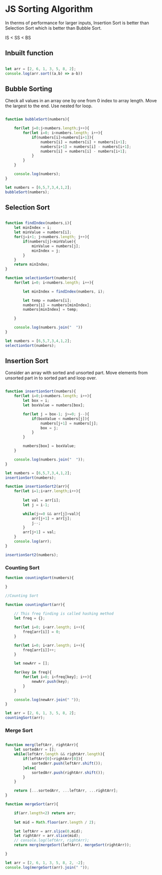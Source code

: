 # JS Sorting Algorithm

In therms of performance for larger inputs,
Insertion Sort is better than Selection Sort which is better than Bubble Sort.

IS < SS < BS

## Inbuilt function

```JavaScript

let arr = [2, 6, 1, 3, 5, 8, 2];
console.log(arr.sort((a,b) => a-b))

```

## Bubble Sorting

Check all values in an array one by one from 0 index to array length. Move the largest to the end.
Use nested for loop.

```JavaScript

function bubbleSort(numbers){

	for(let j=0;j<numbers.length;j++){
		for(let i=0; i<numbers.length; i++){
			if(numbers[i]>numbers[i+1]){
				numbers[i] = numbers[i] + numbers[i+1];
				numbers[i+1] = numbers[i] - numbers[i+1];
				numbers[i] = numbers[i] - numbers[i+1];
			}
		}
	}

	console.log(numbers);
}

let numbers = [6,5,7,3,4,1,2];
bubbleSort(numbers);

```

## Selection Sort

```JavaScript

function findIndex(numbers,i){
	let minIndex = i;
	let minValue = numbers[i];
	for(j=i+1; j<numbers.length; j++){
		if(numbers[j]<minValue){
			minValue = numbers[j];
			minIndex = j;
		}
	}
	return minIndex;
}

function selectionSort(numbers){
	for(let i=0; i<numbers.length; i++){

		let minIndex = findIndex(numbers, i);

		let temp = numbers[i];
		numbers[i] = numbers[minIndex];
		numbers[minIndex] = temp;

	}

	console.log(numbers.join("  "))
}

let numbers = [6,5,7,3,4,1,2];
selectionSort(numbers);

```

## Insertion Sort

Consider an array with sorted and unsorted part. Move elements from unsorted part in to sorted part and loop over.

```JavaScript

function insertionSort(numbers){
	for(let i=0;i<numbers.length; i++){
		let box = i;
		let boxValue = numbers[box];

		for(let j = box-1; j>=0; j--){
			if(boxValue < numbers[j]){
				numbers[j+1] = numbers[j];
				box = j;
			}
		}

		numbers[box] = boxValue;
	}

	console.log(numbers.join("  "));
}

let numbers = [6,5,7,3,4,1,2];
insertionSort(numbers);

function insertionSort2(arr){
	for(let i=1;i<arr.length;i++){
		
		let val = arr[i];
		let j = i-1;

		while(j>=0 && arr[j]>val){
			arr[j+1] = arr[j];
			j--;
		}
		arr[j+1] = val;
	}
	console.log(arr);
}

insertionSort2(numbers);

```

### Counting Sort

```JavaScript
function countingSort(numbers){

}

//Counting Sort

function countingSort(arr){
	
	// This freq finding is called hashing method
	let freq = {};

	for(let i=0; i<arr.length; i++){
		freq[arr[i]] = 0;
	}

	for(let i=0; i<arr.length; i++){
		freq[arr[i]]++;
	}

	let newArr = [];

	for(key in freq){
		for(let i=0; i<freq[key]; i++){
			newArr.push(key);
		}
	}

	console.log(newArr.join(" "));
}

let arr = [2, 6, 1, 3, 5, 8, 2];
countingSort(arr);

```

### Merge Sort

```JavaScript

function merg(leftArr, rightArr){
	let sortedArr = [];
	while(leftArr.length && rightArr.length){
		if(leftArr[0]<rightArr[0]){
			sortedArr.push(leftArr.shift());
		}else{
			sortedArr.push(rightArr.shift());
		}
	}

	return [...sortedArr, ...leftArr, ...rightArr];
}

function mergeSort(arr){

	if(arr.length<2) return arr;
	
	let mid = Math.floor(arr.length / 2);

	let leftArr = arr.slice(0,mid);
	let rightArr = arr.slice(mid);
	// console.log(leftArr, rightArr);
	return merg(mergeSort(leftArr), mergeSort(rightArr));

}

let arr = [2, 6, 1, 3, 5, 8, 2, -2];
console.log(mergeSort(arr).join(" "));

```